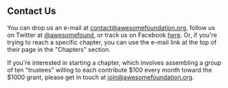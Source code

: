 ## Contact Us

You can drop us an e-mail at <a href="mailto:contact@awesomefoundation.org">contact@awesomefoundation.org</a>, follow us on Twitter at <a href="http://twitter.com/awesomefound">@awesomefound</a>, or track us on Facebook <a href="http://www.facebook.com/awesomefoundation">here</a>. Or, if you're trying to reach a specific chapter, you can use the e-mail link at the top of their page in the "Chapters" section.

If you're interested in starting a chapter, which involves assembling a group of ten "trustees" willing to each contribute $100 every month toward the $1000 grant, please get in touch at <a href="mailto:join@awesomefoundation.org">join@awesomefoundation.org</a>.
